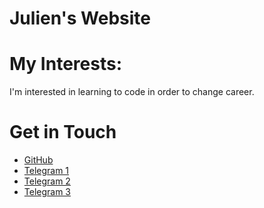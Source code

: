 # Julien's Website

# My Interests:
I'm interested in learning to code in order to change career.

# Get in Touch
<ul>
<li><a href="https://github.com/{{site.github_username}}">GitHub</a></li>
<li><a href="https://t.me/Phuketimmo">Telegram 1</a></li>
<li><a href="https://telegram.org/{{site.telegram_username}}">Telegram 2</a></li>
<li><a href="https://t.me/{{site.telegram_username}}">Telegram 3</a></li>
</ul>

